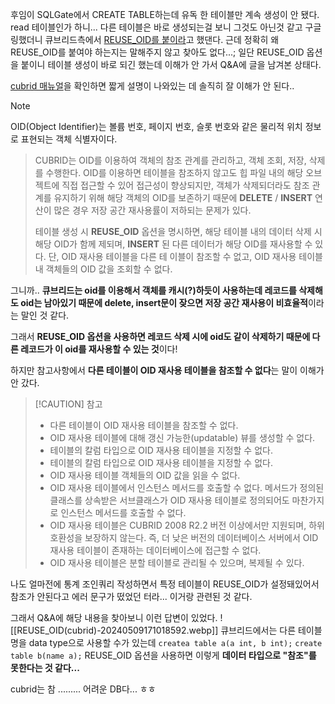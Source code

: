 후임이 SQLGate에서 CREATE TABLE하는데 유독 한 테이블만 계속 생성이 안 됐다.
read 테이블인가 하니... 다른 테이블은 바로 생성되는걸 보니 그것도 아닌것 같고 구글링했더니 
큐브리드측에서 [REUSE_OID를 붙이라](https://www.cubrid.co.kr/index.php?_filter=search&mid=qna&search_keyword=reuse_oid&search_target=comment&document_srl=3839684)고 했댄다.
근데 정확히 왜 REUSE_OID를 붙여야 하는지는 말해주지 않고 찾아도 없다...;
일단 REUSE_OID 옵션을 붙이니 테이블 생성이 바로 되긴 했는데 이해가 안 가서 Q&A에 글을 남겨본 상태다.

[cubrid 매뉴얼](https://www.cubrid.org/manual/ko/10.2/sql/schema/table_stmt.html#id2)을 확인하면 짧게 설명이 나와있는 데 솔직히 잘 이해가 안 된다..

> [!NOTE] 
OID(Object Identifier)는 볼륨 번호, 페이지 번호, 슬롯 번호와 같은 물리적 위치 정보로 표현되는 객체 식별자이다. 
> CUBRID는 OID를 이용하여 객체의 참조 관계를 관리하고, 객체 조회, 저장, 삭제를 수행한다. 
> OID를 이용하면 테이블을 참조하지 않고도 힙 파일 내의 해당 오브젝트에 직접 접근할 수 있어 접근성이 향상되지만, 객체가 삭제되더라도 참조 관계를 유지하기 위해 해당 객체의 OID를 보존하기 때문에 **DELETE** / **INSERT** 연산이 많은 경우 저장 공간 재사용률이 저하되는 문제가 있다.
> 
> 테이블 생성 시 **REUSE_OID** 옵션을 명시하면, 해당 테이블 내의 데이터 삭제 시 해당 OID가 함께 
> 제되며, **INSERT** 된 다른 데이터가 해당 OID를 재사용할 수 있다. 단, OID 재사용 테이블을 다른 테
> 이블이 참조할 수 없고, OID 재사용 테이블 내 객체들의 OID 값을 조회할 수 없다.

그니까.. **큐브리드는 oid를 이용해서 객체를 캐시(?)하듯이 사용하는데 레코드를 삭제해도 oid는 남아있기 때문에 delete, insert문이 잦으면 저장 공간 재사용이 비효율적**이라는 말인 것 같다.

그래서 **REUSE_OID 옵션을 사용하면 레코드 삭제 시에 oid도 같이 삭제하기 때문에 다른 레코드가 이 oid를 재사용할 수 있는 것**이다! 

하지만 참고사항에서 **다른 테이블이 OID 재사용 테이블을 참조할 수 없다**는 말이 이해가 안 갔다.
> [!CAUTION] 참고
> - 다른 테이블이 OID 재사용 테이블을 참조할 수 없다.
> - OID 재사용 테이블에 대해 갱신 가능한(updatable) 뷰를 생성할 수 없다.
> - 테이블의 칼럼 타입으로 OID 재사용 테이블을 지정할 수 없다.
> - 테이블의 칼럼 타입으로 OID 재사용 테이블을 지정할 수 없다.
> - OID 재사용 테이블 객체들의 OID 값을 읽을 수 없다.
> - OID 재사용 테이블에서 인스턴스 메서드를 호출할 수 없다. 메서드가 정의된 클래스를 상속받은 서브클래스가 OID 재사용 테이블로 정의되어도 마찬가지로 인스턴스 메서드를 호출할 수 없다.
> - OID 재사용 테이블은 CUBRID 2008 R2.2 버전 이상에서만 지원되며, 하위 호환성을 보장하지 않는다. 즉, 더 낮은 버전의 데이터베이스 서버에서 OID 재사용 테이블이 존재하는 데이터베이스에 접근할 수 없다.
> - OID 재사용 테이블은 분할 테이블로 관리될 수 있으며, 복제될 수 있다.

나도 얼마전에 통계 조인쿼리 작성하면서 특정 테이블이 REUSE_OID가 설정돼있어서 참조가 안된다고 에러 문구가 떴었던 터라... 이거랑 관련된 것 같다.

그래서 Q&A에 해당 내용을 찾아보니 이런 답변이 있었다.
![[REUSE_OID(cubrid)-20240509171018592.webp]]
큐브리드에서는 다른 테이블명을 data type으로 사용할 수가 있는데
`createa table a(a int, b int);`
`create table b(name a);`
REUSE_OID 옵션을 사용하면 이렇게 **데이터 타입으로 "참조"를 못한다는 것 같다...**

cubrid는 참 ......... 어려운 DB다... ㅎㅎ 




